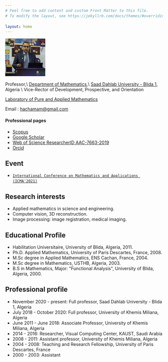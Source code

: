 ```yaml
---
# Feel free to add content and custom Front Matter to this file.
# To modify the layout, see https://jekyllrb.com/docs/themes/#overriding-theme-defaults

layout: home
---
```


<!-- # Mohammed Hachama -->

<img src="me2023.jpeg" width="128"/>

Professor,\\
[Department of Mathematics](https://www.univ-blida.dz/index.php/fr/departements/mathematiques),\\
[Saad Dahlab University - Blida 1](https://www.univ-blida.dz/index.php/en/), Algeria \\
Vice-Rector of Development, Prospective, and Orientation

[Laboratory of Pure and Applied Mathematics](http://virtuelcampus.univ-msila.dz/lmpa2/)

Email : <hachamam@gmail.com>

#### Professional pages

* [Scopus](https://www.scopus.com/authid/detail.uri?authorId=14048333600)
* [Google Scholar](http://scholar.google.fr/citations?sortby=pubdate&hl=fr&user=NApH4ggAAAAJ&view_op=list_works)
* [Web of Science ResearcherID AAC-7663-2019](https://www.webofscience.com/wos/author/record/2100283/)
* [Orcid](https://orcid.org/0000-0002-2441-5003)

## Event

* [```International Conference on Mathematics and Applications (ICMA'2021)```](https://icma21.sciencesconf.org/)

## Research interests

* Applied mathematics in science and engineering.
* Computer vision, 3D reconstruction.
* Image processing: image registration, medical imaging.

## Educational Profile

* Habilitation Universitaire, University of Blida, Algeria, ​2011.
* Ph.D. Applied Mathematics, University of Paris Descartes, France, 2008.
* M.Sc degree in Applied Mathematics, ENS Cachan, France, 2004.
* M.Sc degree in Mathematics, USTHB, Algeria, 2003.
* B.S in Mathematics, Major: "Functional Analysis", University of Blida, Algeria, 2000.  

## Professional profile

* November 2020 - present: Full professor, Saad Dahlab University - Blida 1, Algeria  
* July 2018 - October 2020: Full professor, University of Khemis Miliana, Algeria  
* June 2011 - June 2018: Associate Professor, University of Khemis Miliana, Algeria  
* 2014 - 2016: Researcher, Visual Computing Center, KAUST, Saudi Arabia  
* 2008 - 2011: Assistant professor, University of Khemis Miliana, Algeria  
* 2004 - 2008: Teaching and Research Fellowship, University of Paris Descartes, France  
* 2000 - 2003: Assistant
